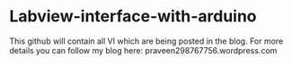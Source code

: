 # Labview-interface-with-arduino 
This github will contain all VI which are being posted in the blog. 
For more details you can follow my blog here:  praveen298767756.wordpress.com 
